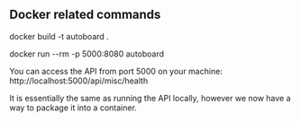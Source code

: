 ## Docker related commands

docker build -t autoboard .

docker run --rm -p 5000:8080 autoboard

You can access the API from port 5000 on your machine:
http://localhost:5000/api/misc/health

It is essentially the same as running the API locally, however we now have a way to package it into a container.
